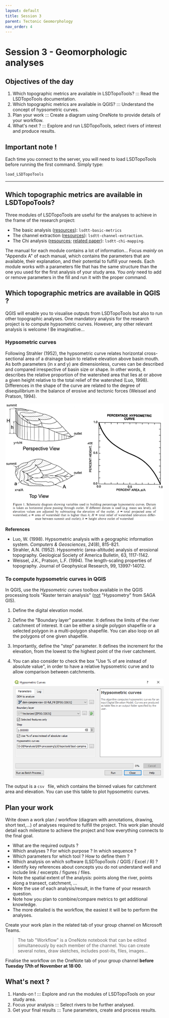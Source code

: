 ```yaml
---
layout: default
title: Session 3
parent: Tectonic Geomorphology
nav_order: 4
---
```


# Session 3 - Geomorphologic analyses

## Objectives of the day

1. Which topographic metrics are available in LSDTopoTools? ::: Read the LSDTopoTools documentation.
2. Which topographic metrics are available in QGIS? ::: Understand the concept of hypsometric curves.
3. Plan your work ::: Create a diagram using OneNote to provide details of your workflow.
4. What's next ? ::: Explore and run LSDTopoTools, select rivers of interest and produce results.

## Important note !

Each time you connect to the server, you will need to load LSDTopoTools before running the first command. Simply type:

```bash
load_LSDTopoTools
```

-----

## Which topographic metrics are available in LSDTopoTools?

Three modules of LSDTopoTools are useful for the analyses to achieve in the frame of the research project:

- The basic analysis ([resources](https://lsdtopotools.github.io/LSDTT_documentation/LSDTT_basic_usage.html)): `lsdtt-basic-metrics`
- The channel extraction ([resources](https://lsdtopotools.github.io/LSDTT_documentation/LSDTT_channel_extraction.html)): `lsdtt-channel-extraction`.
- The Chi analysis ([resources](https://lsdtopotools.github.io/LSDTT_documentation/LSDTT_chi_analysis.html); [related paper](https://esurf.copernicus.org/articles/6/505/2018/)): `lsdtt-chi-mapping`.

The manual for each module contains a lot of information... Focus *mainly* on "Appendix A" of each manual, which contains the parameters that are available, their explanation, and their potential to fulfill your needs. Each module works with a parameters file that has the same structure than the one you used for the first analysis of your study area. You *only* need to add or remove parameters in the fill and run it with the proper command.

## Which topographic metrics are available in QGIS ?

QGIS will enable you to visualise outputs from LSDTopoTools but also to run other topographic analyses. One mandatory analysis for the research project is to compute hypsometric curves. However, any other relevant analysis is welcome ! Be imaginative...

### Hypsometric curves

Following Strahler (1952), the hypsometric curve relates horizontal cross-sectional area of a drainage basin to relative elevation above basin mouth. As both parameters (in x and y) are dimensionless, curves can be described and compared irrespective of basin size or shape. In other words, it describes the relative proportion of the watershed area that lies at or above a given height relative to the total relief of the watershed (Luo, 1998). Differences in the shape of the curve are related to the degree of disequilibrium in the balance of erosive and tectonic forces (Weissel and Pratson, 1994).

![hypsometric-curves](imgs/hypsometric-curves.png)

**References**

- Luo, W. (1998). Hypsometric analysis with a geographic information system. *Computers & Geosciences*, *24*(8), 815-821.
- Strahler, A.N. (1952). Hypsometric (area-altitude) analysis of erosional topography. Geological Society of America Bulletin, 63, 1117-1142.
- Weissel, J.K., Pratson, L.F. (1994). The length-scaling properties of topography. Journal of Geophysical Research, 99, 13997-14012.

### To compute hypsometric curves in QGIS

In QGIS, use the *Hypsometric curves* toolbox available in the QGIS processing tools "Raster terrain analysis" (<u>not</u> "Hypsometry" from SAGA GIS).

1. Define the digital elevation model.
2. Define the "Boundary layer" parameter. It defines the limits of the river catchment of interest. It can be either a single polygon shapefile or a selected polygon in a multi-polygon shapefile. You can also loop on all the polygons of one given shapefile.
3. Importantly, define the "step" parameter. It defines the increment for the elevation, from the lowest to the highest point of the river catchment.
4. You can also consider to check the box "Use % of are instead of absolute value", in order to have a relative hypsometric curve and to allow comparison between catchments.

    ![hypsometric-curves-qgis](imgs/hypsometric-curves-qgis.png)

The output is a ``csv `` file, which contains the binned values for catchment area and elevation. You can use this table to plot hypsometric curves.

## Plan your work

Write down a work plan / workflow (diagram with annotations, drawing, short text,...) of analyses required to fulfill the project. This work plan should detail each milestone to achieve the project and how everything connects to the final goal.

- What are the required outputs ?
- Which analyses ? For which purpose ? In which sequence ?
- Which parameters for which tool ? How to define them ?
- Which analysis on which software (LSDTopoTools / QGIS / Excel / R) ?
- Identify key references about concepts you do not understand well and include link / excerpts / figures / files.
- Note the spatial extent of the analysis: points along the river, points along a transect, catchment, ...
- Note the use of each analysis/result, in the frame of your research question.
- Note how you plan to combine/compare metrics to get additional knowledge.
- The more detailed is the workflow, the easiest it will be to perform the analyses.

Create your work plan in the related tab of your group channel on Microsoft Teams.

> The tab "Workflow" is a OneNote notebook that can be edited simultaneously by each member of the channel. You can create several notes, draw sketches, includes post-its, files, images...

Finalise the workflow on the OneNote tab of your group channel **before Tuesday 17th of November at 18:00**.

## What's next ?

1. Hands-on ! ::: Explore and run the modules of LSDTopoTools on your study area.
2. Focus your analysis ::: Select rivers to be further analysed.
3. Get your final results ::: Tune parameters, create and process results.
